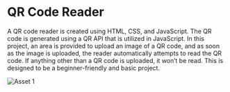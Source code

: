 # QR Code Reader

A QR code reader is created using HTML, CSS, and JavaScript.
The QR code is generated using a QR API that is utilized in JavaScript. 
In this project, an area is provided to upload an image of a QR code, and as soon as the image is uploaded, the reader automatically attempts to read the QR code. 
If anything other than a QR code is uploaded, it won’t be read. This is designed to be a beginner-friendly and basic project.


![Asset 1](https://github.com/user-attachments/assets/4ced88f3-57ad-4c3e-a10a-2fb307fdc17c)
